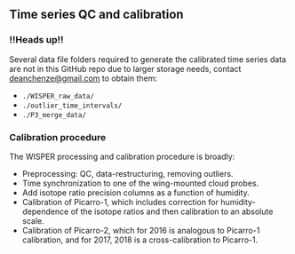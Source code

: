 ## Time series QC and calibration

### !!Heads up!!
Several data file folders required to generate the calibrated time series data are not in this GitHub repo due to larger storage needs, 
contact deanchenze@gmail.com to obtain them:
* ```./WISPER_raw_data/```
* ```./outlier_time_intervals/```
* ```./P3_merge_data/```

### Calibration procedure
The WISPER processing and calibration procedure is broadly:
* Preprocessing: QC, data-restructuring, removing outliers.
* Time synchronization to one of the wing-mounted cloud probes.
* Add isotope ratio precision columns as a function of humidity.
* Calibration of Picarro-1, which includes correction for humidity-dependence
  of the isotope ratios and then calibration to an absolute scale.
* Calibration of Picarro-2, which for 2016 is analogous to Picarro-1 calibration, 
  and for 2017, 2018 is a cross-calibration to Picarro-1.

